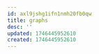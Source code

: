 ```yaml
---
id: axl9jshg1ifn1nmh20fb0qw
title: graphs
desc: ''
updated: 1746445952610
created: 1746445952610
---
```


